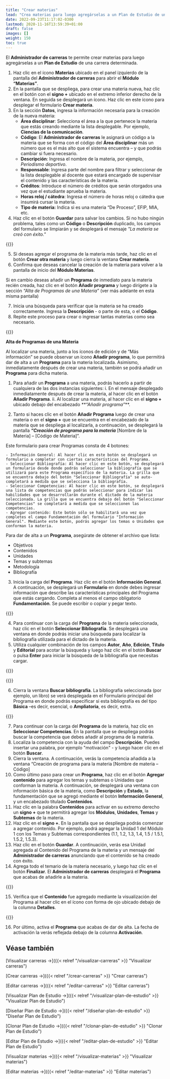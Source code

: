 ```yaml
---
title: "Crear materias"
lead: "Crea materias para luego agregárselas a un Plan de Estudio de una carrera determinada."
date: 2022-09-23T11:17:02-0300
lastmod: 2020-11-16T13:59:39+01:00
draft: false
images: []
weight: 150
toc: true
---
```

El **Administrador de carreras** te permite crear materias para luego agregárselas a un **Plan de Estudio** de una carrera determinada.

1. Haz clic en el ícono **Materias** ubicado en el panel izquierdo de la pantalla del **Administrador de carreras** para abrir el **Módulo “Materias”**.
2. En la pantalla que se despliega, para crear una materia nueva, haz clic en el botón con el **signo +** ubicado en el extremo inferior derecho de la ventana. En seguida se desplegará un ícono. Haz clic en este ícono para desplegar el formulario **Crear materia**.
3. En la sección **Datos**, ingresa la información necesaria para la creación de la nueva materia:
    - **Área disciplinar**: Selecciona el área a la que pertenece la materia que estás creando mediante la lista desplegable. Por ejemplo, **Ciencias de la comunicación**.
    - **Código**: El **Administrador de carreras** le asignará un código a la materia que se forma con el código del **Área disciplinar** más un número que es el más alto que el sistema encuentra – y que podrás cambiar si fuera necesario.
    - **Descripción**: Ingresa el nombre de la materia, por ejemplo, _Periodismo deportivo_.
    - **Responsable**: Ingresa parte del nombre para filtrar y seleccionar de la lista desplegable al docente que estará encargado de supervisar el contenido y las características de la materia.
    - **Créditos**: Introduce el número de créditos que serán otorgados una vez que el estudiante aprueba la materia.
    - **Horas reloj / cátedra**: Ingresa el número de horas reloj o cátedra que insumirá cursar la materia.
    - **Tipo de materia:** Indica si es una materia “De Proceso”, EFIP, MIA, etc.
4. Haz clic en el botón **Guardar** para salvar los cambios. Si no hubo ningún problema, tales como un **Código** o **Descripción** duplicado, los campos del formulario se limpiarán y se desplegará el mensaje _"La materia se creó con éxito."_

{{<note text="Si el Código o la Descripción ya hubiesen sido utilizados, el sistema desplegará el mensaje “El código de la materia ya existe.” o “La Descripción de la materia ya existe.”">}}
<br>

5. Si deseas agregar el programa de la materia más tarde, haz clic en el botón **Crear otra materia** y luego cierra la ventana **Crear materia**.
6. Confirma que deseas cancelar la creación de la materia para volver a la pantalla de inicio del **Módulo Materias**.

Si en cambio deseas añadir un **Programa** de inmediato para la materia recién creada, haz clic en el botón **Añadir programa** y luego dirígete a la sección _“Alta de Programas de una Materia”_ (ver más adelante en esta misma pantalla)

7. Inicia una búsqueda para verificar que la materia se ha creado correctamente. Ingresa la **Descripción** - o parte de esta, o el **Código**.
8. Repite este proceso para crear o ingresar tantas materias como sea necesario.

{{<note text="Luego de crear una carrera y las materias que la conforman, el Administrador de Carreras te permite diseñar un Plan de estudio y agregarle las materias a dicho Plan.">}}
<br>

**Alta de Programas de una Materia**

Al localizar una materia, junto a los íconos de edición y de “Más información” se puede observar un ícono **Añadir programa**, lo que permitirá dar de alta a un **Programa** para la materia localizada. Asimismo, inmediatamente después de crear una materia, también se podrá añadir un **Programa** para dicha materia.


1. Para añadir un **Programa** a una materia, podrás hacerlo a partir de cualquiera de las dos instancias siguientes:
    i. En el mensaje desplegado inmediatamente después de crear la materia, al hacer clic en el botón **Añadir Programa**.
    ii. Al localizar una materia, al hacer clic en el **signo +** ubicado debajo del encabezado _**“Añadir programa”_**.

2. Tanto si haces clic en el botón **Añadir Programa** luego de crear una materia o en el **signo +** que se encuentra en el encabezado de la materia que se despliega al localizarla, a continuación, se desplegará la pantalla **_“Creación de programa para la materia_** [Nombre de la Materia] – [Código de Materia]”.

Este formulario para crear Programas consta de 4 botones:

    - Información General: Al hacer clic en este botón se desplegará un formulario a completar con ciertas características del Programa.
    - Seleccionar Bibliografía: Al hacer clic en este botón, se desplegará un formulario desde donde podrás seleccionar la bibliografía que se utilizará para este Programa específico de la materia. La grilla que se encuentra debajo del botón "Seleccionar Bibliografía" se auto-completará a medida que se selecciona la bibliografía.
    - Seleccionar Competencias: Al hacer clic en este botón, se desplegará una lista de competencias que podrás seleccionar para indicar las habilidades que se desarrollarán durante el dictado de la materia seleccionada. La grilla que se encuentra debajo del botón "Seleccionar Competencias" se completará a medida que se seleccionen las competencias.
    - Agregar contenido: Este botón sólo se habilitará una vez que completes el campo Fundamentación del formulario "Información General". Mediante este botón, podrás agregar los temas o Unidades que conforman la materia.

Para dar de alta a un **Programa**, asegúrate de obtener el archivo que lista:
 - Objetivos
 - Contenidos
 - Unidades
 - Temas y subtemas
 - Metodología
 - Bibliografía

3. Inicia la carga del **Programa**. Haz clic en el botón **Información General**. A continuación, se desplegará un **Formulario** en donde debes ingresar información que describe las características principales del Programa que estás cargando. Completa al menos el campo obligatorio **Fundamentación**. Se puede escribir o copiar y pegar texto.

{{<note text="La información será guardada automáticamente ni bien se ingresa.">}}
<br>

4. Para continuar con la carga del **Programa** de la materia seleccionada, haz clic en el botón **Seleccionar Bibliografía**. Se desplegará una ventana en donde podrás iniciar una búsqueda para localizar la bibliografía utilizada para el dictado de la materia.
5. Utiliza cualquier combinación de los campos **Autor**, **Año**, **Edición**, **Título** y **Editorial** para acotar la búsqueda y luego haz clic en el botón **Buscar** o pulsa **Enter** para iniciar la búsqueda de la bibliografía que necesitas cargar.

{{<note text="En esta pantalla de búsqueda de bibliografía puedes buscar y seleccionar toda la bibliografía pertinente al Programa de la materia en cuestión – es decir, puedes seleccionar varias bibliografías a la vez.">}}
<br>

{{<note text="La bibliografía seleccionada será guardada automáticamente ni bien sea ingresada.">}}
<br>

6. Cierra la ventana **Buscar bibliografía**. La bibliografía seleccionada (por ejemplo, un libro) se verá desplegada en el Formulario principal del Programa en donde podrás especificar si esta bibliografía es del tipo **Básica** –es decir, esencial, o **Ampliatoria**, es decir, extra.
   
{{<note text="La bibliografía recién añadida podrá eliminarse al hacer clic en el ícono de eliminar.">}}

7. Para continuar con la carga del **Programa** de la materia, haz clic en **Seleccionar Competencias**. En la pantalla que se despliega podrás buscar la competencia que debes añadir al programa de la materia.
8. Localiza la competencia con la ayuda del campo **Descripción**. Puedes insertar una palabra, por ejemplo "motivación" - y luego hacer clic en el botón **Buscar**.
9. Cierra la ventana. A continuación, verás la competencia añadida a la ventana “Creación de programa para la materia [Nombre de materia – Código]
10. Como último paso para crear un **Programa**, haz clic en el botón **Agregar contenido** para agregar los temas y subtemas o Unidades que conforman la materia. A continuación, se desplegará una ventana con información básica de la materia, como **Descripción** y **Estado**, la fundamentación que se agregó mediante el botón **Información General**, y un encabezado titulado **Contenidos**.
11. Haz clic en la palabra **Contenidos** para activar en su extremo derecho un **signo +** que te permitirá agregar los **Módulos**, **Unidades**, **Temas** y **Subtemas** de la materia.
12. Haz clic en el **signo +**. En la pantalla que se despliega podrás comenzar a agregar contenido. Por ejemplo, podrá agregar la Unidad 1 del Módulo 1 con los Temas y Subtemas correspondientes (1.1, 1.2, 1.3, 1.4, 1.5 / 1.5.1, 1.5.2, 1.5.3).
13. Haz clic en el botón **Guardar**. A continuación, verás esa Unidad agregada al Contenido del Programa de la materia y un mensaje del **Administrador de carreras** anunciando que el contenido se ha creado con éxito.
14. Agrega todo el temario de la materia necesario, y luego haz clic en el botón **Finalizar**. El **Administrador de carreras** desplegará el **Programa** que acabas de añadirle a la materia.


{{<note text="Cuando agregas un Programa, su Estado inicial será el de “Inactivo”, el que podrás cambiar a “Activo” al hacer clic en el botón deslizable ubicado debajo de la columna “Cambiar estado”.">}}

15.	Verifica que el **Contenido** fue agregado mediante la visualización del Programa al hacer clic en el ícono con forma de ojo ubicado debajo de la columna **Detalles**.

{{<note text="Para agregar una materia a un Plan de Estudios, el Programa de la materia debe estar “Activo”.">}}

16. Por último, activa el **Programa** que acabas de dar de alta. La fecha de activación la verás reflejada debajo de la columna **Activación**.

## Véase también
[Visualizar carreras →]({{< relref "/visualizar-carreras" >}} "Visualizar carreras")

[Crear carreras →]({{< relref "/crear-carreras" >}} "Crear carreras")

[Editar carreras →]({{< relref "/editar-carreras" >}} "Editar carreras")

[Visualizar Plan de Estudio →]({{< relref "/visualizar-plan-de-estudio" >}} "Visualizar Plan de Estudio")

[Diseñar Plan de Estudio →]({{< relref "/diseñar-plan-de-estudio" >}} "Diseñar Plan de Estudio")

[Clonar Plan de Estudio →]({{< relref "/clonar-plan-de-estudio" >}} "Clonar Plan de Estudio")

[Editar Plan de Estudio →]({{< relref "/editar-plan-de-estudio" >}} "Editar Plan de Estudio")

[Visualizar materias →]({{< relref "/visualizar-materias" >}} "Visualizar materias")

[Editar materias →]({{< relref "/editar-materias" >}} "Editar materias")